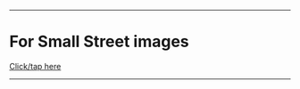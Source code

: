 
***

# For Small Street images

[Click/tap here](https://github.com/seanpm2001/SeansLifeArchive_Images_SMALL_STREET)

***
